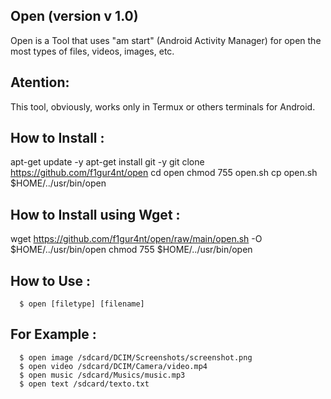 Open (version v 1.0)
--
Open is a Tool that uses "am start" (Android Activity Manager) for open the most types of files, videos, images, etc.

Atention:
--
This tool, obviously, works only in Termux or others terminals for Android.

How to Install :
--
apt-get update -y
apt-get install git -y
git clone https://github.com/f1gur4nt/open
cd open
chmod 755 open.sh
cp open.sh $HOME/../usr/bin/open

How to Install using Wget :
--
wget https://github.com/f1gur4nt/open/raw/main/open.sh -O $HOME/../usr/bin/open
chmod 755 $HOME/../usr/bin/open
<br>

How to Use :
--
      $ open [filetype] [filename]
For Example :
--
      $ open image /sdcard/DCIM/Screenshots/screenshot.png
      $ open video /sdcard/DCIM/Camera/video.mp4
      $ open music /sdcard/Musics/music.mp3
      $ open text /sdcard/texto.txt
